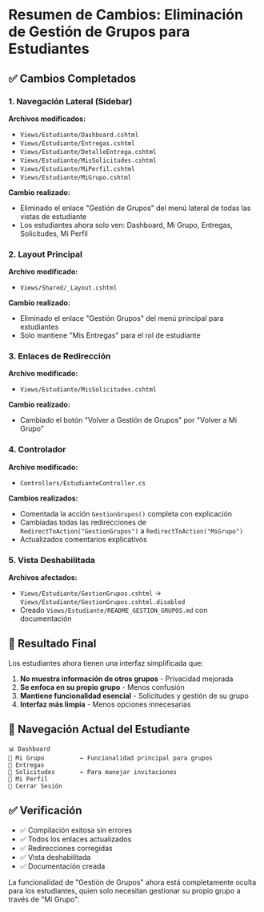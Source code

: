 # Resumen de Cambios: Eliminación de Gestión de Grupos para Estudiantes

## ✅ Cambios Completados

### 1. Navegación Lateral (Sidebar)
**Archivos modificados:**
- `Views/Estudiante/Dashboard.cshtml`
- `Views/Estudiante/Entregas.cshtml`
- `Views/Estudiante/DetalleEntrega.cshtml`
- `Views/Estudiante/MisSolicitudes.cshtml`
- `Views/Estudiante/MiPerfil.cshtml`
- `Views/Estudiante/MiGrupo.cshtml`

**Cambio realizado:**
- Eliminado el enlace "Gestión de Grupos" del menú lateral de todas las vistas de estudiante
- Los estudiantes ahora solo ven: Dashboard, Mi Grupo, Entregas, Solicitudes, Mi Perfil

### 2. Layout Principal
**Archivo modificado:**
- `Views/Shared/_Layout.cshtml`

**Cambio realizado:**
- Eliminado el enlace "Gestión Grupos" del menú principal para estudiantes
- Solo mantiene "Mis Entregas" para el rol de estudiante

### 3. Enlaces de Redirección
**Archivo modificado:**
- `Views/Estudiante/MisSolicitudes.cshtml`

**Cambio realizado:**
- Cambiado el botón "Volver a Gestión de Grupos" por "Volver a Mi Grupo"

### 4. Controlador
**Archivo modificado:**
- `Controllers/EstudianteController.cs`

**Cambios realizados:**
- Comentada la acción `GestionGrupos()` completa con explicación
- Cambiadas todas las redirecciones de `RedirectToAction("GestionGrupos")` a `RedirectToAction("MiGrupo")`
- Actualizados comentarios explicativos

### 5. Vista Deshabilitada
**Archivos afectados:**
- `Views/Estudiante/GestionGrupos.cshtml` → `Views/Estudiante/GestionGrupos.cshtml.disabled`
- Creado `Views/Estudiante/README_GESTION_GRUPOS.md` con documentación

## 🎯 Resultado Final

Los estudiantes ahora tienen una interfaz simplificada que:

1. **No muestra información de otros grupos** - Privacidad mejorada
2. **Se enfoca en su propio grupo** - Menos confusión
3. **Mantiene funcionalidad esencial** - Solicitudes y gestión de su grupo
4. **Interfaz más limpia** - Menos opciones innecesarias

## 🔧 Navegación Actual del Estudiante

```
📊 Dashboard
👥 Mi Grupo          ← Funcionalidad principal para grupos
📄 Entregas
🔔 Solicitudes       ← Para manejar invitaciones
👤 Mi Perfil
🚪 Cerrar Sesión
```

## ✅ Verificación

- ✅ Compilación exitosa sin errores
- ✅ Todos los enlaces actualizados
- ✅ Redirecciones corregidas
- ✅ Vista deshabilitada
- ✅ Documentación creada

La funcionalidad de "Gestión de Grupos" ahora está completamente oculta para los estudiantes, quien solo necesitan gestionar su propio grupo a través de "Mi Grupo".
